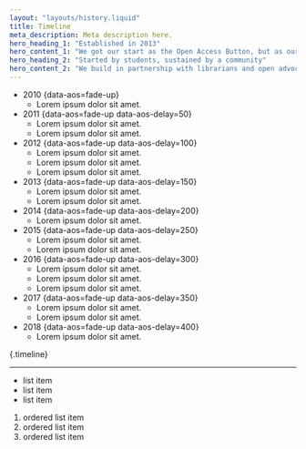 ```yaml
---
layout: "layouts/history.liquid"
title: Timeline
meta_description: Meta description here.
hero_heading_1: "Established in 2013"
hero_content_1: "We got our start as the Open Access Button, but as our tools grew, so did we. OA.Works is now the home of our tools."
hero_heading_2: "Started by students, sustained by a community"
hero_content_2: "We build in partnership with librarians and open advocates striving for a just and kind world. We’ve been fortunate to have the backing of generous funders."
---
```


* 2010 {data-aos=fade-up}
  - Lorem ipsum dolor sit amet.
* 2011 {data-aos=fade-up data-aos-delay=50}
  - Lorem ipsum dolor sit amet.
  - Lorem ipsum dolor sit amet.
* 2012 {data-aos=fade-up data-aos-delay=100}
  - Lorem ipsum dolor sit amet.
  - Lorem ipsum dolor sit amet.
  - Lorem ipsum dolor sit amet.
* 2013 {data-aos=fade-up data-aos-delay=150}
  - Lorem ipsum dolor sit amet.
  - Lorem ipsum dolor sit amet.
* 2014 {data-aos=fade-up data-aos-delay=200}
  - Lorem ipsum dolor sit amet.
* 2015 {data-aos=fade-up data-aos-delay=250}
  - Lorem ipsum dolor sit amet.
  - Lorem ipsum dolor sit amet.
* 2016 {data-aos=fade-up data-aos-delay=300}
  - Lorem ipsum dolor sit amet.
  - Lorem ipsum dolor sit amet.
  - Lorem ipsum dolor sit amet.
* 2017 {data-aos=fade-up data-aos-delay=350}
  - Lorem ipsum dolor sit amet.
  - Lorem ipsum dolor sit amet.
* 2018 {data-aos=fade-up data-aos-delay=400}
  - Lorem ipsum dolor sit amet.

{.timeline}

---

* list item
* list item
* list item

1. ordered list item
2. ordered list item
3. ordered list item
